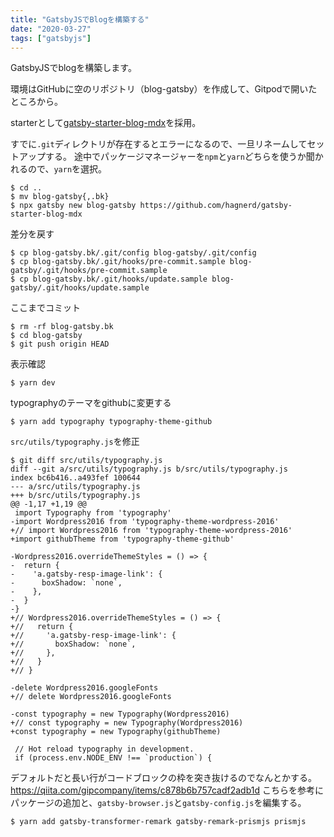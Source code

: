 ```yaml
---
title: "GatsbyJSでBlogを構築する"
date: "2020-03-27"
tags: ["gatsbyjs"]
---
```


GatsbyJSでblogを構築します。

環境はGitHubに空のリポジトリ（blog-gatsby）を作成して、Gitpodで開いたところから。

starterとして[gatsby-starter-blog-mdx](https://www.gatsbyjs.org/starters/hagnerd/gatsby-starter-blog-mdx/)を採用。

すでに`.git`ディレクトリが存在するとエラーになるので、一旦リネームしてセットアップする。
途中でパッケージマネージャーを`npm`と`yarn`どちらを使うか聞かれるので、`yarn`を選択。

```
$ cd ..
$ mv blog-gatsby{,.bk}
$ npx gatsby new blog-gatsby https://github.com/hagnerd/gatsby-starter-blog-mdx
```

差分を戻す
```
$ cp blog-gatsby.bk/.git/config blog-gatsby/.git/config
$ cp blog-gatsby.bk/.git/hooks/pre-commit.sample blog-gatsby/.git/hooks/pre-commit.sample
$ cp blog-gatsby.bk/.git/hooks/update.sample blog-gatsby/.git/hooks/update.sample
```

ここまでコミット
```
$ rm -rf blog-gatsby.bk
$ cd blog-gatsby
$ git push origin HEAD
```

表示確認
```
$ yarn dev
```

typographyのテーマをgithubに変更する
```
$ yarn add typography typography-theme-github
```
`src/utils/typography.js`を修正
```
$ git diff src/utils/typography.js
diff --git a/src/utils/typography.js b/src/utils/typography.js
index bc6b416..a493fef 100644
--- a/src/utils/typography.js
+++ b/src/utils/typography.js
@@ -1,17 +1,19 @@
 import Typography from 'typography'
-import Wordpress2016 from 'typography-theme-wordpress-2016'
+// import Wordpress2016 from 'typography-theme-wordpress-2016'
+import githubTheme from 'typography-theme-github'
 
-Wordpress2016.overrideThemeStyles = () => {
-  return {
-    'a.gatsby-resp-image-link': {
-      boxShadow: `none`,
-    },
-  }
-}
+// Wordpress2016.overrideThemeStyles = () => {
+//   return {
+//     'a.gatsby-resp-image-link': {
+//       boxShadow: `none`,
+//     },
+//   }
+// }
 
-delete Wordpress2016.googleFonts
+// delete Wordpress2016.googleFonts
 
-const typography = new Typography(Wordpress2016)
+// const typography = new Typography(Wordpress2016)
+const typography = new Typography(githubTheme)
 
 // Hot reload typography in development.
 if (process.env.NODE_ENV !== `production`) {
 ```
 
デフォルトだと長い行がコードブロックの枠を突き抜けるのでなんとかする。
 https://qiita.com/gipcompany/items/c878b6b757cadf2adb1d
 こちらを参考にパッケージの追加と、`gatsby-browser.js`と`gatsby-config.js`を編集する。
 ```
 $ yarn add gatsby-transformer-remark gatsby-remark-prismjs prismjs
 ```
 
